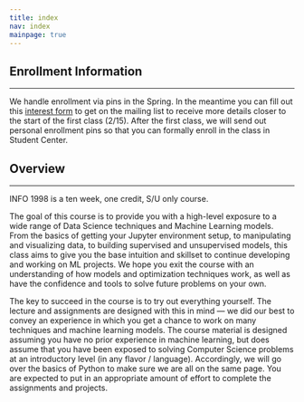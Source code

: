 ```yaml
---
title: index
nav: index
mainpage: true
---
```


## Enrollment Information
----------------------------------------------------------------------------------------
We handle enrollment via pins in the Spring. In the meantime you can fill out this [interest form](https://forms.gle/Zb7VGPACEnbq69bs7) to get on the mailing list to receive more details closer to the start of the first class (2/15). After the first class, we will send out personal enrollment pins so that you can formally enroll in the class in Student Center.

## Overview
----------------------------------------------------------------------------------------
INFO 1998 is a ten week, one credit, S/U only course. 


The goal of this course is to provide you with a high-level exposure to a wide range of Data Science techniques and Machine Learning models. From the basics of getting your Jupyter environment setup, to manipulating and visualizing data, to building supervised and unsupervised models, this class aims to give you the base intuition and skillset to continue developing and working on ML projects. We hope you exit the course with an understanding of how models and optimization techniques work, as well as have the confidence and tools to solve future problems on your own.

The key to succeed in the course is to try out everything yourself. The lecture and assignments are designed with this in mind — we did our best to convey an experience in which you get a chance to work on many techniques and machine learning models. The course material is designed assuming you have no prior experience in machine learning, but does assume that you have been exposed to solving Computer Science problems at an introductory level (in any flavor / language). Accordingly, we will go over the basics of Python to make sure we are all on the same page. You are expected to put in an appropriate amount of effort to complete the assignments and projects.
